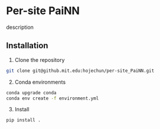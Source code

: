 # Per-site PaiNN

description

## Installation
1. Clone the repository
```bash
git clone git@github.mit.edu:hojechun/per-site_PaiNN.git
```
2. Conda environments
```bash
conda upgrade conda
conda env create -f environment.yml
```
3. Install
```bash
pip install .
```